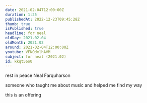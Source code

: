 ```yaml
---
date: 2021-02-04T12:00:00Z
duration: 1:25
publishedAt: 2022-12-23T09:45:28Z
thumb: true
isPublished: true
headline: for neal
oldDay: 2021.02.04
oldMonth: 2021.02
around: 2021-02-04T12:00:00Z
youtube: VFNOdxlhAVM
subject: for neal (2021.02)
id: kkqt56o0
---
```

rest in peace Neal Farquharson

someone who taught me about music and helped me find my way

this is an offering

